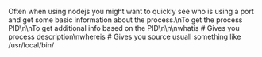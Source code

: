 Often when using nodejs you might want to quickly see who is using a port and get some basic information about the process.\nTo get the process PID\n\nTo get additional info based on the PID\n\n\nwhatis # Gives you process description\nwhereis # Gives you source usuall something like /usr/local/bin/
